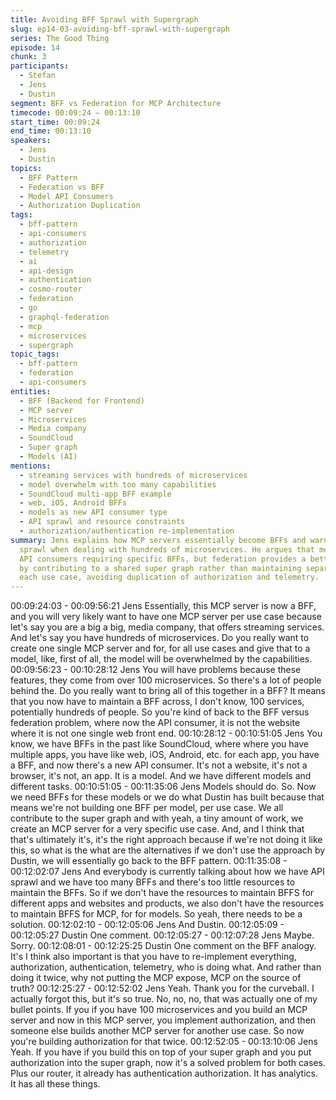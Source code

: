 ```yaml
---
title: Avoiding BFF Sprawl with Supergraph
slug: ep14-03-avoiding-bff-sprawl-with-supergraph
series: The Good Thing
episode: 14
chunk: 3
participants:
  - Stefan
  - Jens
  - Dustin
segment: BFF vs Federation for MCP Architecture
timecode: 00:09:24 – 00:13:10
start_time: 00:09:24
end_time: 00:13:10
speakers:
  - Jens
  - Dustin
topics:
  - BFF Pattern
  - Federation vs BFF
  - Model API Consumers
  - Authorization Duplication
tags:
  - bff-pattern
  - api-consumers
  - authorization
  - telemetry
  - ai
  - api-design
  - authentication
  - cosmo-router
  - federation
  - go
  - graphql-federation
  - mcp
  - microservices
  - supergraph
topic_tags:
  - bff-pattern
  - federation
  - api-consumers
entities:
  - BFF (Backend for Frontend)
  - MCP server
  - Microservices
  - Media company
  - SoundCloud
  - Super graph
  - Models (AI)
mentions:
  - streaming services with hundreds of microservices
  - model overwhelm with too many capabilities
  - SoundCloud multi-app BFF example
  - web, iOS, Android BFFs
  - models as new API consumer type
  - API sprawl and resource constraints
  - authorization/authentication re-implementation
summary: Jens explains how MCP servers essentially become BFFs and warns about BFF
  sprawl when dealing with hundreds of microservices. He argues that models are new
  API consumers requiring specific BFFs, but federation provides a better approach
  by contributing to a shared super graph rather than maintaining separate BFFs for
  each use case, avoiding duplication of authorization and telemetry.
---
```


00:09:24:03 - 00:09:56:21
Jens
Essentially, this MCP server is now a BFF, and you will very likely want to have one MCP server
per use case because let's say you are a big a big, media company, that offers streaming
services. And let's say you have hundreds of microservices. Do you really want to create one
single MCP server and for, for all use cases and give that to a model, like, first of all, the model
will be overwhelmed by the capabilities.
00:09:56:23 - 00:10:28:12
Jens
You will have problems because these features, they come from over 100 microservices. So
there's a lot of people behind the. Do you really want to bring all of this together in a BFF? It
means that you now have to maintain a BFF across, I don't know, 100 services, potentially
hundreds of people. So you're kind of back to the BFF versus federation problem, where now
the API consumer, it is not the website where it is not one single web front end.
00:10:28:12 - 00:10:51:05
Jens
You know, we have BFFs in the past like SoundCloud, where where you have multiple apps,
you have like web, iOS, Android, etc. for each app, you have a BFF, and now there's a new API
consumer. It's not a website, it's not a browser, it's not, an app. It is a model. And we have
different models and different tasks.
00:10:51:05 - 00:11:35:06
Jens
Models should do. So. Now we need BFFs for these models or we do what Dustin has built
because that means we're not building one BFF per model, per use case. We all contribute to
the super graph and with yeah, a tiny amount of work, we create an MCP server for a very
specific use case. And, and I think that that's ultimately it's, it's the right approach because if
we're not doing it like this, so what is the what are the alternatives if we don't use the approach
by Dustin, we will essentially go back to the BFF pattern.
00:11:35:08 - 00:12:02:07
Jens
And everybody is currently talking about how we have API sprawl and we have too many BFFs
and there's too little resources to maintain the BFFs. So if we don't have the resources to
maintain BFFS for different apps and websites and products, we also don't have the resources
to maintain BFFS for MCP, for for models. So yeah, there needs to be a solution.
00:12:02:10 - 00:12:05:06
Jens
And Dustin.
00:12:05:09 - 00:12:05:27
Dustin
One comment.
00:12:05:27 - 00:12:07:28
Jens
Maybe. Sorry.
00:12:08:01 - 00:12:25:25
Dustin
One comment on the BFF analogy. It's I think also important is that you have to re-implement
everything, authorization, authentication, telemetry, who is doing what. And rather than doing it
twice, why not putting the MCP expose, MCP on the source of truth?
00:12:25:27 - 00:12:52:02
Jens
Yeah. Thank you for the curveball. I actually forgot this, but it's so true. No, no, no, that was
actually one of my bullet points. If you if you have 100 microservices and you build an MCP
server and now in this MCP server, you implement authorization, and then someone else builds
another MCP server for another use case. So now you're building authorization for that twice.
00:12:52:05 - 00:13:10:06
Jens
Yeah. If you have if you build this on top of your super graph and you put authorization into the
super graph, now it's a solved problem for both cases. Plus our router, it already has
authentication authorization. It has analytics. It has all these things.